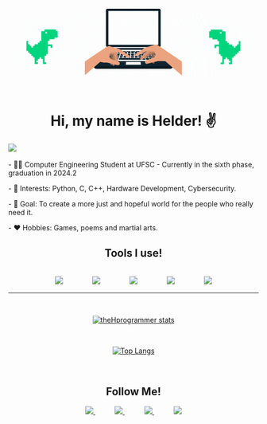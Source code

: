 <p align="center">
  <a href="#">
    <img align="center" src="HelloHelder.gif" />
  </a>
</p>

</br>

<h1 align="center"> Hi, my name is Helder! ✌️</h1>

![](https://komarev.com/ghpvc/?username=theHprogrammer&color=blueviolet)
  
<div style="display: inline_block"  >
  <p> - 👨‍🎓 Computer Engineering Student at UFSC - Currently in the sixth phase, graduation in 2024.2 </p>
  <p> - 🎯 Interests: Python, C, C++, Hardware Development, Cybersecurity. </p>
  <p> - 🥅 Goal: To create a more just and hopeful world for the people who really need it. </p>
  <p> - ❤️ Hobbies: Games, poems and martial arts. </p>
</div>

<h2 align="center"> Tools I use!</h2>

</br>

<div align="center">
    <img src="https://img.shields.io/badge/C-00599C?style=for-the-badge&logo=c&logoColor=white">
    &nbsp;&nbsp;&nbsp;&nbsp;&nbsp;&nbsp;&nbsp;&nbsp;&nbsp;&nbsp;&nbsp;&nbsp;&nbsp;
    <img src="https://img.shields.io/badge/C%2B%2B-00599C?style=for-the-badge&logo=c%2B%2B&logoColor=white">  
    &nbsp;&nbsp;&nbsp;&nbsp;&nbsp;&nbsp;&nbsp;&nbsp;&nbsp;&nbsp;&nbsp;&nbsp;&nbsp;
    <img src="https://img.shields.io/badge/python-3670A0?style=for-the-badge&logo=python&logoColor=ffdd54">
    &nbsp;&nbsp;&nbsp;&nbsp;&nbsp;&nbsp;&nbsp;&nbsp;&nbsp;&nbsp;&nbsp;&nbsp;&nbsp;
    <img src="https://img.shields.io/badge/jupyter-%23FA0F00.svg?style=for-the-badge&logo=jupyter&logoColor=white">
    &nbsp;&nbsp;&nbsp;&nbsp;&nbsp;&nbsp;&nbsp;&nbsp;&nbsp;&nbsp;&nbsp;&nbsp;&nbsp;
    <img src="https://img.shields.io/badge/mysql-%2300f.svg?style=for-the-badge&logo=mysql&logoColor=white">
  
</div>

---

<div align="center">

</br>

[![theHprogrammer stats](https://github-readme-stats-git-masterorgs-github-readme-stats-team.vercel.app/api?username=theHprogrammer&include_orgs=true&count_private=true&show_icons=true&theme=transparent)](https://github.com/theHprogrammer)

</br>

[![Top Langs](https://github-readme-stats-git-masterorgs-github-readme-stats-team.vercel.app/api/top-langs/?username=theHprogrammer&include_orgs=true&layout=compact&count_private=true&show_icons=true&hide=jupyter%20notebook&theme=transparent)](https://github.com/theHprogrammer)

</div>

<br>

<h2 align="center"> Follow Me!</h2>

<div align="center">
    <a href="https://github.com/helderhsilva">
        <img  src="https://img.shields.io/badge/github-%23100000.svg?&style=for-the-badge&logo=github&logoColor=white&link=mailto:https://github.com/theHprogrammer">
    </a>
    &nbsp;&nbsp;&nbsp;&nbsp;&nbsp;&nbsp;&nbsp;&nbsp;&nbsp;
    <a href="https://www.linkedin.com/in/theHprogrammer/">
        <img src="https://img.shields.io/badge/linkedin-%230077B5.svg?&style=for-the-badge&logo=linkedin&logoColor=white&link=mailto:https://www.linkedin.com/in/theHprogrammer/">
    </a>
    &nbsp;&nbsp;&nbsp;&nbsp;&nbsp;&nbsp;&nbsp;&nbsp;&nbsp;
    <a href="https://www.instagram.com/theHprogrammer/">
        <img src="https://img.shields.io/badge/Instagram-E4405F?style=for-the-badge&logo=instagram&logoColor=white&link=mailto:https://www.instagram.com/theHprogrammer/">
    </a>
    &nbsp;&nbsp;&nbsp;&nbsp;&nbsp;&nbsp;&nbsp;&nbsp;&nbsp;
    <a href="mailto:hhshelder.eng@gmail.com">
        <img src="https://img.shields.io/badge/gmail-D14836?&style=for-the-badge&logo=gmail&logoColor=white&link=mailto:hhshelder.eng@gmail.com">
    </a>
</div>
